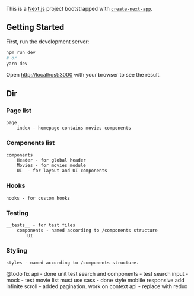 This is a [Next.js](https://nextjs.org/) project bootstrapped with [`create-next-app`](https://github.com/vercel/next.js/tree/canary/packages/create-next-app).

## Getting Started

First, run the development server:

```bash
npm run dev
# or
yarn dev
```

Open [http://localhost:3000](http://localhost:3000) with your browser to see the result.

## Dir

### Page list

    page
        index - homepage contains movies components

### Components list

    components 
        Header - for global header
        Movies - for movies module
        UI  - for layout and UI components
### Hooks

    hooks - for custom hooks
### Testing
 
    __tests__ - for test files
        components - named according to /components structure
            UI

### Styling
    styles - named according to /components structure.



@todo
fix api - done
unit test search and components
    - test search input - mock
    - test movie list
must use sass - done
style moblile responsive
add infinite scroll - added pagination.
work on context api - 
replace with redux
